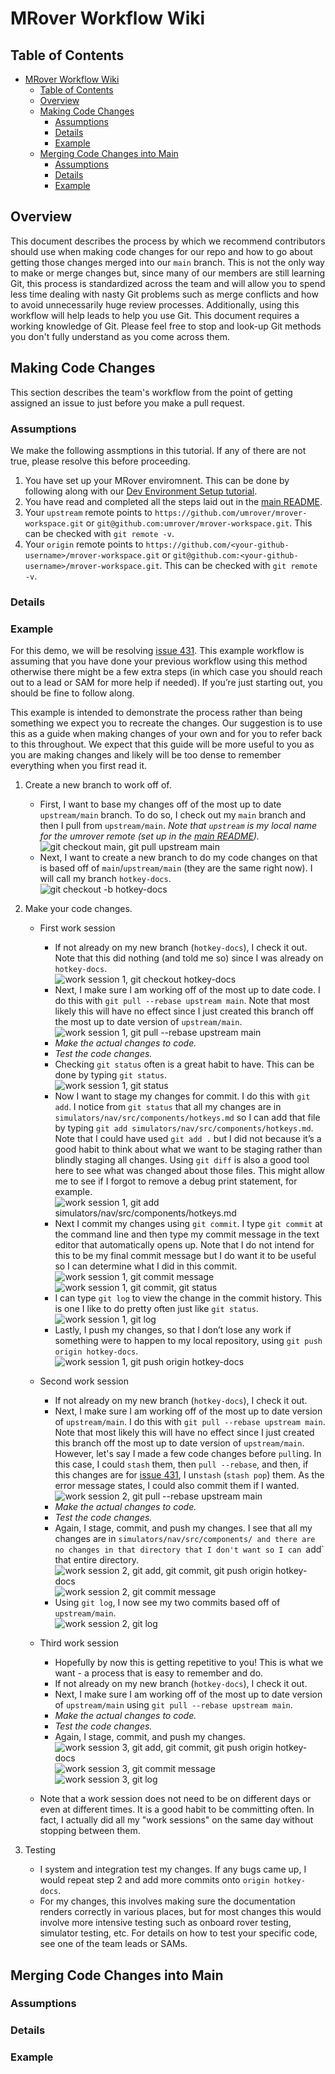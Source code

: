 # MRover Workflow Wiki

## Table of Contents
- [MRover Workflow Wiki](#mrover-workflow-wiki)
  - [Table of Contents](#table-of-contents)
  - [Overview](#overview)
  - [Making Code Changes](#making-code-changes)
    - [Assumptions](#assumptions)
    - [Details](#details)
    - [Example](#example)
  - [Merging Code Changes into Main](#merging-code-changes-into-main)
    - [Assumptions](#assumptions-1)
    - [Details](#details-1)
    - [Example](#example-1)

## Overview
This document describes the process by which we recommend contributors should use when making code changes for our repo and how to go about getting those changes merged into our `main` branch.
This is not the only way to make or merge changes but, since many of our members are still learning Git, this process is standardized across the team and will allow you to spend less time dealing with nasty Git problems such as merge conflicts and how to avoid
unnecessarily huge review processes.
Additionally, using this workflow will help leads to help you use Git.
This document requires a working knowledge of Git. Please feel free to stop and look-up Git methods you don't fully understand as you come across them.

## Making Code Changes
This section describes the team's workflow from the point of getting assigned
an issue to just before you make a pull request.

### Assumptions
We make the following assmptions in this tutorial.
If any of there are not true, please resolve this before proceeding.
1. You have set up your MRover enviromnent. This can be done by following along with our [Dev Environment Setup tutorial](https://docs.google.com/document/d/1l5zq6cyX115KAdGTMcv_rSFH0cFxCucFgVcFn7b-KnI/edit#heading=h.j1toowrjx1y4).
2. You have read and completed all the steps laid out in the [main README](/README.md).
3. Your `upstream` remote points to `https://github.com/umrover/mrover-workspace.git` or `git@github.com:umrover/mrover-workspace.git`. This can be checked with `git remote -v`.
4. Your `origin` remote points to `https://github.com/<your-github-username>/mrover-workspace.git` or `git@github.com:<your-github-username>/mrover-workspace.git`. This can be checked with `git remote -v`.

### Details


### Example
For this demo, we will be resolving
[issue 431](https://github.com/umrover/mrover-workspace/issues/431). This
example workflow is assuming that you have done your previous workflow using
this method otherwise there might be a few extra steps (in which case you should
reach out to a lead or SAM for more help if needed). If you’re just starting
out, you should be fine to follow along.

This example is intended to demonstrate the process rather than being something
we expect you to recreate the changes. Our suggestion is to use this as a guide
when making changes of your own and for you to refer back to this throughout.
We expect that this guide will be more useful to you as you are making changes
and likely will be too dense to remember everything when you first read it.

1. Create a new branch to work off of.
    * First, I want to base my changes off of the most up to date
      `upstream/main` branch. To do so, I check out my `main` branch and then
      I pull from `upstream/main`. _Note that `upstream` is my local name for_
      _the umrover remote (set up in the_
      _[main README](/README.md#contribution-workflow))._
      <br/>
      ![git checkout main, git pull upstream main](/admin/workflow-wiki/img/git_update_main.png)
    * Next, I want to create a new branch to do my code changes on that is
      based off of `main`/`upstream/main` (they are the same right now).
      I will call my branch `hotkey-docs`.
      <br/>
      ![git checkout -b hotkey-docs](/admin/workflow-wiki/img/git_new_branch.png)

2. Make your code changes.
    * First work session
        * If not already on my new branch (`hotkey-docs`), I check it out.
          Note that this did nothing (and told me so) since I was already on
          `hotkey-docs`.
          <br/>
          ![work session 1, git checkout hotkey-docs](/admin/workflow-wiki/img/git_checkout_branch.png)
        * Next, I make sure I am working off of the most up to date code.
          I do this with `git pull --rebase upstream main`. Note that most likely this will have no effect since I just created this branch off the most up to date version of `upstream/main`.
          <br/>
          ![work session 1, git pull --rebase upstream main](/admin/workflow-wiki/img/ws1_git_pull_rebase.png)
        * *Make the actual changes to code.*
        * *Test the code changes.*
        * Checking `git status` often is a great habit to have. This can be done
          by typing `git status`.
          <br/>
          ![work session 1, git status](/admin/workflow-wiki/img/ws1_git_status_1.png)
        * Now I want to stage my changes for commit. I do this with `git add`.
          I notice from `git status` that all my changes are in
          `simulators/nav/src/components/hotkeys.md` so I can add that file by
          typing `git add simulators/nav/src/components/hotkeys.md`.
          Note that I could have used `git add .` but I did not because it’s a
          good habit to think about what we want to be staging rather than
          blindly staging all changes.
          Using `git diff` is also a good tool here to see what was changed
          about those files.
          This might allow me to see if I forgot to remove a debug print
          statement, for example.
          <br/>
          ![work session 1, git add simulators/nav/src/components/hotkeys.md](/admin/workflow-wiki/img/ws1_git_add.png)
        * Next I commit my changes using `git commit`. I type `git commit` at
          the command line and then type my commit message in the text editor
          that automatically opens up. Note that I do not intend for this to be
          my final commit message but I do want it to be useful so I can
          determine what I did in this commit.
          <br/>
          ![work session 1, git commit message](/admin/workflow-wiki/img/ws1_git_commit_message.png)
          <br/>
          ![work session 1, git commit, git status](/admin/workflow-wiki/img/ws1_git_commit.png)
        * I can type `git log` to view the change in the commit history. This is
          one I like to do pretty often just like `git status`.
          <br/>
          ![work session 1, git log](/admin/workflow-wiki/img/ws1_git_log.png)
        * Lastly, I push my changes, so that I don’t lose any work if something
          were to happen to my local repository, using
          `git push origin hotkey-docs`.
          <br/>
          ![work session 1, git push origin hotkey-docs](/admin/workflow-wiki/img/ws1_git_push.png)

    * Second work session
        * If not already on my new branch (`hotkey-docs`), I check it out.
        * Next, I make sure I am working off of the most up to date version of
          `upstream/main`.
          I do this with `git pull --rebase upstream main`. Note that most likely
          this will have no effect since I just created this branch off the most
          up to date version of `upstream/main`.
          However, let's say I made a few code changes before `pull`ing.
          In this case, I could `stash` them, then `pull --rebase`, and then, if
          this changes are for
          [issue 431](https://github.com/umrover/mrover-workspace/issues/431), I
          un`stash` (`stash pop`) them.
          As the error message states, I could also commit them if I wanted.
          <br/>
          ![work session 2, git pull --rebase upstream main](/admin/workflow-wiki/img/ws2_git_pull_rebase.png)
        * *Make the actual changes to code.*
        * *Test the code changes.*
        * Again, I stage, commit, and push my changes. I see that all my changes
          are in `simulators/nav/src/components/ and there are no changes in
          that directory that I don't want so I can `add` that entire directory.
          <br/>
          ![work session 2, git add, git commit, git push origin hotkey-docs](/admin/workflow-wiki/img/ws2_git_add_commit_push.png)
          <br/>
          ![work session 2, git commit message](/admin/workflow-wiki/img/ws2_git_commit_message.png)
        * Using `git log`, I now see my two commits based off of
          `upstream/main`.
          <br/>
          ![work session 2, git log](/admin/workflow-wiki/img/ws2_git_log.png)

    * Third work session
        * Hopefully by now this is getting repetitive to you!
          This is what we want - a process that is easy to remember and do.
        * If not already on my new branch (`hotkey-docs`), I check it out.
        * Next, I make sure I am working off of the most up to date version of
          `upstream/main` using  `git pull --rebase upstream main`.
        * *Make the actual changes to code.*
        * *Test the code changes.*
        * Again, I stage, commit, and push my changes.
          <br/>
          ![work session 3, git add, git commit, git push origin hotkey-docs](/admin/workflow-wiki/img/ws3_git_add_commit_push.png)
          <br/>
          ![work session 3, git commit message](/admin/workflow-wiki/img/ws3_git_commit_message.png)
          <br/>
          ![work session 3, git log](/admin/workflow-wiki/img/ws3_git_log.png)

    * Note that a work session does not need to be on different days or even at
      different times. It is a good habit to be committing often.
      In fact, I actually did all my "work sessions" on the same day without
      stopping between them.

3. Testing
    * I system and integration test my changes. If any bugs came up, I would
      repeat step 2 and add more commits onto `origin hotkey-docs`.
    * For my changes, this involves making sure the documentation renders
      correctly in various places, but for most changes this would involve more
      intensive testing such as onboard rover testing, simulator testing, etc.
      For details on how to test your specific code, see one of the team leads
      or SAMs.

## Merging Code Changes into Main

### Assumptions

### Details

### Example
